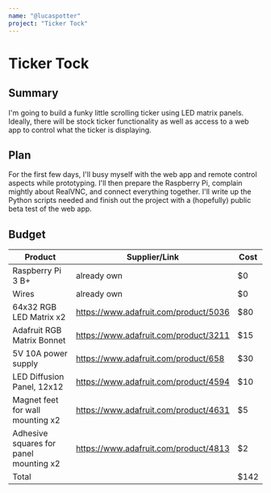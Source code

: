 ```yaml
---
name: "@lucaspotter"
project: "Ticker Tock"
---
```


# Ticker Tock

## Summary

I'm going to build a funky little scrolling ticker using LED matrix panels. Ideally, there will be stock ticker functionality as well as access to a web app to control what the ticker is displaying.

## Plan

For the first few days, I'll busy myself with the web app and remote control aspects while prototyping. I'll then prepare the Raspberry Pi, complain mightly about RealVNC, and connect everything together. I'll write up the Python scripts needed and finish out the project with a (hopefully) public beta test of the web app.

## Budget

| Product                                      | Supplier/Link                                                                                                                                                                            | Cost |
| -------------------------------------------- | ---------------------------------------------------------------------------------------------------------------------------------------------------------------------------------------- | ---- |
| Raspberry Pi 3 B+                            | already own                                                                                                                                                                              | $0   |
| Wires                                        | already own                                                                                                                                                                              | $0   | // WHY. why are led panels so expensive???
| 64x32 RGB LED Matrix x2                      | https://www.adafruit.com/product/5036                                                                                                                                                    | $80  |
| Adafruit RGB Matrix Bonnet                   | https://www.adafruit.com/product/3211                                                                                                                                                    | $15  |
| 5V 10A power supply                          | https://www.adafruit.com/product/658                                                                                                                                                     | $30  |
| LED Diffusion Panel, 12x12                   | https://www.adafruit.com/product/4594                                                                                                                                                    | $10  |
| Magnet feet for wall mounting x2             | https://www.adafruit.com/product/4631                                                                                                                                                    | $5   |
| Adhesive squares for panel mounting x2       | https://www.adafruit.com/product/4813                                                                                                                                                    | $2   |
| Total                                        |                                                                                                                                                                                          | $142 |
